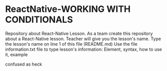 # ReactNative-WORKING WITH CONDITIONALS

Repository about React-Native Lesson.
As a team create this repository about a React-Native lesson. Teacher will give you the lesson's name.
Type the lesson's name on line 1 of this file (README.md)
Use the file information.txt file to type lesson's information: Element, syntax, how to use it, example


confused as heck

